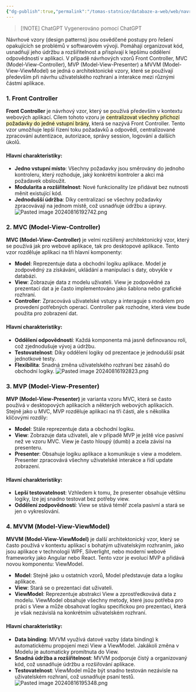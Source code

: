 ```yaml
---
{"dg-publish":true,"permalink":"/tomas-statnice/databaze-a-web/web/navrhove-vzory/","tags":["tomas","databaze_a_web","web"],"noteIcon":""}
---
```


> [!NOTE] ChatGPT
> Vygenerováno pomocí ChatGPT

Návrhové vzory (design patterns) jsou osvědčené postupy pro řešení opakujících se problémů v softwarovém vývoji. Pomáhají organizovat kód, usnadňují jeho údržbu a rozšiřitelnost a přispívají k lepšímu oddělení odpovědností v aplikaci. V případě návrhových vzorů Front Controller, MVC (Model-View-Controller), MVP (Model-View-Presenter) a MVVM (Model-View-ViewModel) se jedná o architektonické vzory, které se používají především při návrhu uživatelského rozhraní a interakce mezi různými částmi aplikace.

### 1. Front Controller
**Front Controller** je návrhový vzor, který se používá především v kontextu webových aplikací. Cílem tohoto vzoru je <mark style="background: #FFF3A3A6;">centralizovat všechny příchozí požadavky do jedné vstupní brány</mark>, která se nazývá Front Controller. Tento vzor umožňuje lepší řízení toku požadavků a odpovědí, centralizované zpracování autentizace, autorizace, správy session, logování a dalších úkolů.

#### Hlavní charakteristiky:
- **Jedno vstupní místo**: Všechny požadavky jsou směrovány do jednoho kontroleru, který rozhoduje, jaký konkrétní kontroler a akci má požadavek obsloužit.
- **Modularita a rozšiřitelnost**: Nové funkcionality lze přidávat bez nutnosti měnit existující kód.
- **Jednodušší údržba**: Díky centralizaci se všechny požadavky zpracovávají na jednom místě, což usnadňuje údržbu a úpravy.
![Pasted image 20240816192742.png](/img/user/assets/img/Pasted%20image%2020240816192742.png)

### 2. MVC (Model-View-Controller)
**MVC (Model-View-Controller)** je velmi rozšířený architektonický vzor, který se používá jak pro webové aplikace, tak pro desktopové aplikace. Tento vzor rozděluje aplikaci na tři hlavní komponenty:

- **Model**: Reprezentuje data a obchodní logiku aplikace. Model je zodpovědný za získávání, ukládání a manipulaci s daty, obvykle v databázi.
- **View**: Zobrazuje data z modelu uživateli. View je zodpovědné za prezentaci dat a je často implementováno jako šablona nebo grafické rozhraní.
- **Controller**: Zpracovává uživatelské vstupy a interaguje s modelem pro provedení potřebných operací. Controller pak rozhodne, která view bude použita pro zobrazení dat.

#### Hlavní charakteristiky:
- **Oddělení odpovědností**: Každá komponenta má jasně definovanou roli, což zjednodušuje vývoj a údržbu.
- **Testovatelnost**: Díky oddělení logiky od prezentace je jednodušší psát jednotkové testy.
- **Flexibilita**: Snadná změna uživatelského rozhraní bez zásahů do obchodní logiky.
![Pasted image 20240816192823.png](/img/user/assets/img/Pasted%20image%2020240816192823.png)

### 3. MVP (Model-View-Presenter)
**MVP (Model-View-Presenter)** je varianta vzoru MVC, která se často používá v desktopových aplikacích a některých webových aplikacích. Stejně jako u MVC, MVP rozděluje aplikaci na tři části, ale s několika klíčovými rozdíly:

- **Model**: Stále reprezentuje data a obchodní logiku.
- **View**: Zobrazuje data uživateli, ale v případě MVP je ještě více pasivní než ve vzoru MVC. View je často hloupý (dumb) a zcela závisí na presenteru.
- **Presenter**: Obsahuje logiku aplikace a komunikuje s view a modelem. Presenter zpracovává všechny uživatelské interakce a řídí update zobrazení.

#### Hlavní charakteristiky:
- **Lepší testovatelnost**: Vzhledem k tomu, že presenter obsahuje většinu logiky, lze jej snadno testovat bez potřeby view.
- **Oddělení zodpovědností**: View se stává téměř zcela pasivní a stará se jen o vykreslování.

### 4. MVVM (Model-View-ViewModel)
**MVVM (Model-View-ViewModel)** je další architektonický vzor, který se často používá v kontextu aplikací s bohatým uživatelským rozhraním, jako jsou aplikace v technologii WPF, Silverlight, nebo moderní webové frameworky jako Angular nebo React. Tento vzor je evolucí MVP a přidává novou komponentu: ViewModel.

- **Model**: Stejně jako u ostatních vzorů, Model představuje data a logiku aplikace.
- **View**: Stará se o prezentaci dat uživateli.
- **ViewModel**: Reprezentuje abstrakci View a zprostředkovává data z modelu. ViewModel obsahuje všechny metody, které jsou potřeba pro práci s View a může obsahovat logiku specifickou pro prezentaci, která je však nezávislá na konkrétním uživatelském rozhraní.

#### Hlavní charakteristiky:
- **Data binding**: MVVM využívá datové vazby (data binding) k automatickému propojení mezi View a ViewModel. Jakákoli změna v Modelu je automaticky promítnuta do View.
- **Snadná údržba a rozšiřitelnost**: MVVM podporuje čistý a organizovaný kód, což usnadňuje údržbu a rozšiřování aplikace.
- **Testovatelnost**: ViewModel může být snadno testován nezávisle na uživatelském rozhraní, což usnadňuje psaní testů.
![Pasted image 20240816195348.png](/img/user/assets/img/Pasted%20image%2020240816195348.png)